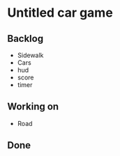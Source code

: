 # Untitled car game

## Backlog
* Sidewalk
* Cars
* hud
* score
* timer

## Working on
* Road

## Done